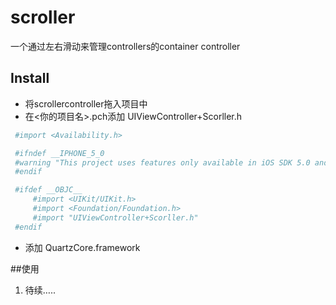 # scroller
一个通过左右滑动来管理controllers的container controller
## Install

* 将scrollercontroller拖入项目中
* 在<你的项目名>.pch添加 UIViewController+Scorller.h

```ruby
 #import <Availability.h>

 #ifndef __IPHONE_5_0
 #warning "This project uses features only available in iOS SDK 5.0 and later."
 #endif

 #ifdef __OBJC__
     #import <UIKit/UIKit.h>
     #import <Foundation/Foundation.h>
     #import "UIViewController+Scorller.h"
 #endif
```
* 添加 QuartzCore.framework

##使用
1. 待续…..

 